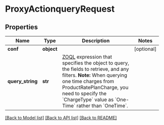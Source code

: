 # ProxyActionqueryRequest

## Properties
Name | Type | Description | Notes
------------ | ------------- | ------------- | -------------
**conf** | **object** |  | [optional] 
**query_string** | **str** | [ZOQL](https://knowledgecenter.zuora.com/DC_Developers/K_Zuora_Object_Query_Language) expression that specifies the object to query, the fields to retrieve, and any filters.  **Note:** When querying one time charges from ProductRatePlanCharge, you need to specify the &#x60;ChargeType&#x60; value as &#x60;One-Time&#x60; rather than &#x60;OneTime&#x60;.  | 

[[Back to Model list]](../README.md#documentation-for-models) [[Back to API list]](../README.md#documentation-for-api-endpoints) [[Back to README]](../README.md)

